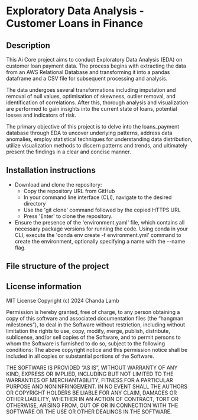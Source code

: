 # Exploratory Data Analysis - Customer Loans in Finance

## Description

This Ai Core project aims to conduct Exploratory Data Analysis (EDA) on customer loan payment data. The process begins with extracting the data from an AWS Relational Database and transforming it into a pandas dataframe and a CSV file for subsequent processing and analysis.

The data undergoes several transformations including imputation and removal of null values, optimisation of skewness, outlier removal, and identification of correlations. After this, thorough analysis and visualization are performed to gain insights into the current state of loans, potential losses and indicators of risk.

The primary objective of this project is to delve into the loans_payment database through EDA to uncover underlying patterns, address data anomalies, employ statistical techniques for understanding data distribution, utilize visualization methods to discern patterns and trends, and ultimately present the findings in a clear and concise manner.


## Installation instructions

- Download and clone the repository:
  * Copy the repository URL from GitHub
  * In your command line interface (CLI), navigate to the desired directory
  * Use the 'git clone' command followed by the copied HTTPS URL
  * Press 'Enter' to clone the repository.
- Ensure the presence of the 'environment.yaml' file, which contains all necessary package versions for running the code. Using conda in your CLI, execute the 'conda env create -f environment.yml' command to create the environment, optionally specifying a name with the --name flag.

## File structure of the project

## License information

MIT License Copyright (c) 2024 Chanda Lamb

Permission is hereby granted, free of charge, to any person obtaining a copy of this software and associated documentation files (the “hangman milestones”), to deal in the Software without restriction, including without limitation the rights to use, copy, modify, merge, publish, distribute, sublicense, and/or sell copies of the Software, and to permit persons to whom the Software is furnished to do so, subject to the following conditions:
The above copyright notice and this permission notice shall be included in all copies or substantial portions of the Software.

THE SOFTWARE IS PROVIDED “AS IS”, WITHOUT WARRANTY OF ANY KIND, EXPRESS OR IMPLIED, INCLUDING BUT NOT LIMITED TO THE WARRANTIES OF MERCHANTABILITY, FITNESS FOR A PARTICULAR PURPOSE AND NONINFRINGEMENT. IN NO EVENT SHALL THE AUTHORS OR COPYRIGHT HOLDERS BE LIABLE FOR ANY CLAIM, DAMAGES OR OTHER LIABILITY, WHETHER IN AN ACTION OF CONTRACT, TORT OR OTHERWISE, ARISING FROM, OUT OF OR IN CONNECTION WITH THE SOFTWARE OR THE USE OR OTHER DEALINGS IN THE SOFTWARE.

